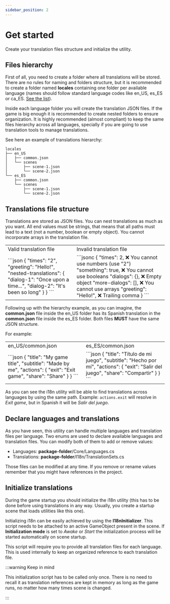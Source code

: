 ```yaml
---
sidebar_position: 2
---
```


# Get started

Create your translation files structure and initialize the utility.

## Files hierarchy

First of all, you need to create a folder where all translations will be stored. There are no rules for naming and folders structure, but it is recommended to create a folder named **locales** containing one folder per available language (names should follow standard language codes like en_US, es_ES or ca_ES. [See the list](https://www.localeplanet.com/icu/)).

Inside each language folder you will create the translation JSON files. If the game is big enough it is recommended to create nested folders to ensure organization.
It is highly recommended (almost compliant) to keep the same files hierarchy across all languages, specially if you are going to use translation tools to manage translations.

See here an example of translations hierarchy:

```
locales
├── en_US
│   ├── common.json
│   └── scenes
│       ├── scene-1.json
│       └── scene-2.json
└── es_ES
    ├── common.json
    └── scenes
        ├── scene-1.json
        └── scene-2.json
```

## Translations file structure

Translations are stored as JSON files. You can nest translations as much as you want. All end values must be strings, that means that all paths must lead to a text (not a number, boolean or empty object). You cannot incorporate arrays in the translation file.

<table>
    <tr>
        <td>Valid translation file</td>
        <td>Invalid translation file</td>
    </tr>
    <tr>
        <td>
        ```json
        {
            "times": "2",
            "greeting": "Hello!",
            "nested-translations": {
                "dialog-1": "Once upon a time...",
                "dialog-2": "It's been so long"
            }
        }
        ```
        </td>
        <td>
        ```jsonc
        {
            "times": 2, ❌ You cannot use numbers (use "2")
            "something": true, ❌ You cannot use booleans
            "dialogs": {}, ❌ Empty object
            "more-dialogs": [], ❌ You cannot use arrays
            "greeting": "Hello!", ❌ Trailing comma
        }
        ```
        </td>
    </tr>
</table>

Following up with the hierarchy example, as you can imagine, the **common.json** file inside the en_US folder has its Spanish translation in the **common.json** file inside the es_ES folder. Both files **MUST** have the same JSON structure.

For example:

<table>
    <tr>
        <td>en_US/common.json</td>
        <td>es_ES/common.json</td>
    </tr>
    <tr>
        <td>
            ```json
            {
                "title": "My game title",
                "subtitle": "Made by me",
                "actions": {
                    "exit": "Exit game",
                    "share": "Share"
                }
            }
            ```
        </td>
        <td>
            ```json
            {
                "title": "Título de mi juego",
                "subtitle": "Hecho por mí",
                "actions": {
                    "exit": "Salir del juego",
                    "share": "Compartir"
                }
            }
            ```
        </td>
    </tr>
</table>

As you can see the i18n utility will be able to find translations across languages by using the same path. Example: `actions.exit` will resolve in _Exit game_, but in Spanish it will be _Salir del juego_.

## Declare languages and translations

As you have seen, this utility can handle multiple languages and translation files per language. Two enums are used to declare available languages and translation files. You can modify both of them to add or remove values:

- Languages: **package-folder**/Core/Languages.cs
- Translations: **package-folder**/I18n/TranslationSets.cs

Those files can be modified at any time. If you remove or rename values remember that you might have references in the project.

## Initialize translations

During the game startup you should initialize the i18n utility (this has to be done before using translations in any way. Usually, you create a startup scene that loads utilities like this one).

Initializing i18n can be easily achieved by using the **I18nInitializer**. This script needs to be attached to an active GameObject present in the scene. If **Initialization mode** is set to _Awake_ or _Start_ the initialization process will be started automatically on scene startup.

This script will require you to provide all translation files for each language. This is used internally to keep an organized reference to each translation file.

:::warning Keep in mind

This initialization script has to be called only once. There is no need to recall it as translation references are kept in memory as long as the game runs, no matter how many times scene is changed.

:::
